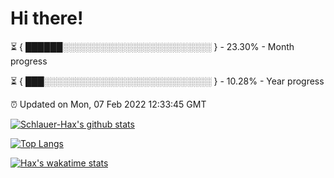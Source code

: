 # Hi there!

⏳ { ██████░░░░░░░░░░░░░░░░░░░░░░░░ } - 23.30% - Month progress

⏳ { ███░░░░░░░░░░░░░░░░░░░░░░░░░░░ } - 10.28% - Year progress

⏰ Updated on Mon, 07 Feb 2022 12:33:45 GMT


[![Schlauer-Hax's github stats](https://github-readme-stats.vercel.app/api?username=Schlauer-Hax&show_icons=true&theme=dark&count_private=true)](https://github.com/Schlauer-Hax)


[![Top Langs](https://github-readme-stats.vercel.app/api/top-langs/?username=Schlauer-Hax&layout=compact&theme=dark)](https://github.com/Schlauer-Hax?tab=repositories)


[![Hax's wakatime stats](https://github-readme-stats.vercel.app/api/wakatime?username=Hax&theme=dark)](https://wakatime.com/@Hax)


